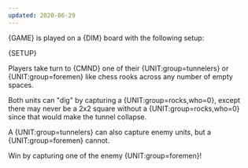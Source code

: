 ```yaml
---
updated: 2020-06-29
---
```


{GAME} is played on a {DIM} board with the following setup:

{SETUP}

Players take turn to {CMND} one of their {UNIT:group=tunnelers} or {UNIT:group=foremen} like chess rooks across any number of empty spaces.

Both units can "dig" by capturing a {UNIT:group=rocks,who=0}, except there may never be a 2x2 square without a {UNIT:group=rocks,who=0} since that would make the tunnel collapse.

A {UNIT:group=tunnelers} can also capture enemy units, but a {UNIT:group=foremen} cannot.

Win by capturing one of the enemy {UNIT:group=foremen}!
